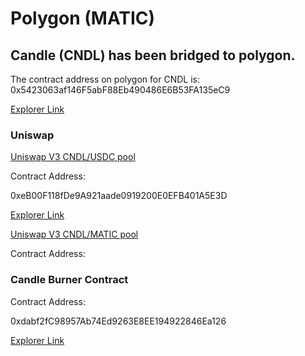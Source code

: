 # Polygon (MATIC)

## Candle (CNDL) has been bridged to polygon.&#x20;

The contract address on polygon for CNDL is: 0x5423063af146F5abF88Eb490486E6B53FA135eC9

[Explorer Link](https://polygonscan.com/token/0x5423063af146f5abf88eb490486e6b53fa135ec9)

### Uniswap

[Uniswap V3 CNDL/USDC pool](https://app.uniswap.org/#/pool/16363)

Contract Address:&#x20;

0xeB00F118fDe9A921aade0919200E0EFB401A5E3D

[Explorer Link](https://polygonscan.com/address/0xeb00f118fde9a921aade0919200e0efb401a5e3d)

[Uniswap V3 CNDL/MATIC pool](https://app.uniswap.org/#/pool/16366)

Contract Address:



### Candle Burner Contract

Contract Address:

0xdabf2fC98957Ab74Ed9263E8EE194922846Ea126

[Explorer Link](https://polygonscan.com/address/0xdabf2fC98957Ab74Ed9263E8EE194922846Ea126)

